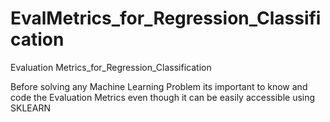 # EvalMetrics_for_Regression_Classification
Evaluation Metrics_for_Regression_Classification



Before solving any Machine Learning Problem its important to know and code the Evaluation Metrics even though it can be easily accessible using SKLEARN
